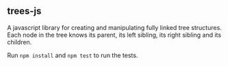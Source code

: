 ## trees-js

A javascript library for creating and manipulating fully linked tree structures. Each node in the tree knows its parent, its left sibling, its right sibling and its children.

Run `npm install` and `npm test` to run the tests.